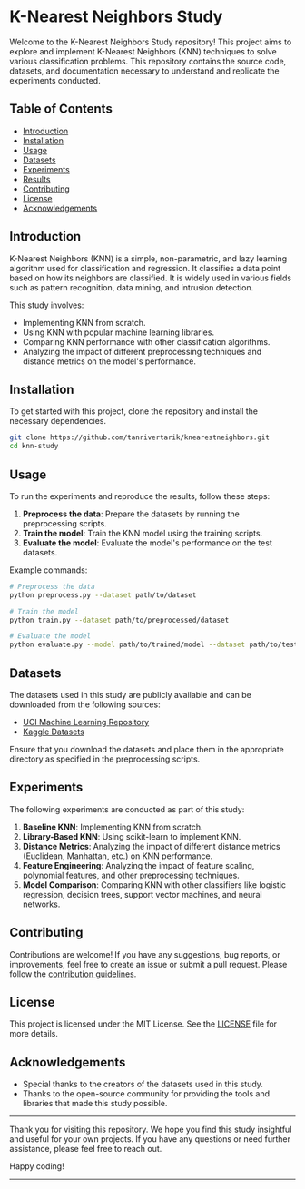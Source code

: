 # K-Nearest Neighbors Study

Welcome to the K-Nearest Neighbors Study repository! This project aims to explore and implement K-Nearest Neighbors (KNN) techniques to solve various classification problems. This repository contains the source code, datasets, and documentation necessary to understand and replicate the experiments conducted.

## Table of Contents

- [Introduction](#introduction)
- [Installation](#installation)
- [Usage](#usage)
- [Datasets](#datasets)
- [Experiments](#experiments)
- [Results](#results)
- [Contributing](#contributing)
- [License](#license)
- [Acknowledgements](#acknowledgements)

## Introduction

K-Nearest Neighbors (KNN) is a simple, non-parametric, and lazy learning algorithm used for classification and regression. It classifies a data point based on how its neighbors are classified. It is widely used in various fields such as pattern recognition, data mining, and intrusion detection.

This study involves:
- Implementing KNN from scratch.
- Using KNN with popular machine learning libraries.
- Comparing KNN performance with other classification algorithms.
- Analyzing the impact of different preprocessing techniques and distance metrics on the model's performance.

## Installation

To get started with this project, clone the repository and install the necessary dependencies.

```bash
git clone https://github.com/tanrivertarik/knearestneighbors.git
cd knn-study

```

## Usage

To run the experiments and reproduce the results, follow these steps:

1. **Preprocess the data**: Prepare the datasets by running the preprocessing scripts.
2. **Train the model**: Train the KNN model using the training scripts.
3. **Evaluate the model**: Evaluate the model's performance on the test datasets.

Example commands:

```bash
# Preprocess the data
python preprocess.py --dataset path/to/dataset

# Train the model
python train.py --dataset path/to/preprocessed/dataset

# Evaluate the model
python evaluate.py --model path/to/trained/model --dataset path/to/test/dataset
```

## Datasets

The datasets used in this study are publicly available and can be downloaded from the following sources:

- [UCI Machine Learning Repository](https://archive.ics.uci.edu/ml/index.php)
- [Kaggle Datasets](https://www.kaggle.com/datasets)

Ensure that you download the datasets and place them in the appropriate directory as specified in the preprocessing scripts.

## Experiments

The following experiments are conducted as part of this study:

1. **Baseline KNN**: Implementing KNN from scratch.
2. **Library-Based KNN**: Using scikit-learn to implement KNN.
3. **Distance Metrics**: Analyzing the impact of different distance metrics (Euclidean, Manhattan, etc.) on KNN performance.
4. **Feature Engineering**: Analyzing the impact of feature scaling, polynomial features, and other preprocessing techniques.
5. **Model Comparison**: Comparing KNN with other classifiers like logistic regression, decision trees, support vector machines, and neural networks.



## Contributing

Contributions are welcome! If you have any suggestions, bug reports, or improvements, feel free to create an issue or submit a pull request. Please follow the [contribution guidelines](CONTRIBUTING.md).

## License

This project is licensed under the MIT License. See the [LICENSE](LICENSE) file for more details.

## Acknowledgements

- Special thanks to the creators of the datasets used in this study.
- Thanks to the open-source community for providing the tools and libraries that made this study possible.

---

Thank you for visiting this repository. We hope you find this study insightful and useful for your own projects. If you have any questions or need further assistance, please feel free to reach out.

Happy coding!

---
